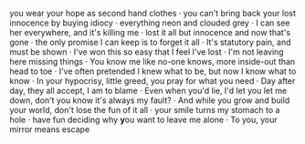 you wear your hope as second hand clothes · you can't bring back your
lost innocence by buying idiocy · everything neon and clouded grey · I
can see her everywhere, and it's killing me · lost it all but innocence
and now that's gone · the only promise I can keep is to forget it all ·
It's statutory pain, and must be shown · I've won this so easy that I
feel I've lost · I'm not leaving here missing things · You know me like
no-one knows, more inside-out than head to toe · I've often pretended I
knew what to be, but now I know what to know · In your hypocrisy, little
greed, you pray for what you need · Day after day, they all accept, I am
to blame · Even when you'd lie, I'd let you let me down, don't you know
it's always my fault? · And while you grow and build your world, don't
lose the fun of it all · your smile turns my stomach to a hole · have
fun deciding why **y**ou want to leave me alone · To you, your mirror
means escape
